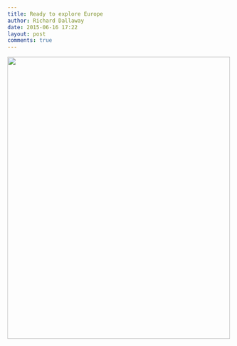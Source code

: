 ```yaml
---
title: Ready to explore Europe
author: Richard Dallaway
date: 2015-06-16 17:22
layout: post
comments: true
---
```


<div><a href="http://static.skitters.dallaway.com/tp_18675832050_dff59bbe32_o.jpg"><img src="http://static.skitters.dallaway.com/tp_thumb_18675832050_dff59bbe32_o.jpg" width="500" height="634"/></a></div>


  
      
